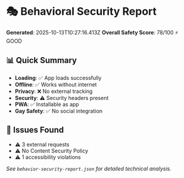 # 🎭 Behavioral Security Report

**Generated**: 2025-10-13T10:27:16.413Z
**Overall Safety Score**: 78/100 ⚡ GOOD

## 📊 Quick Summary

- **Loading**: ✅ App loads successfully
- **Offline**: ✅ Works without internet  
- **Privacy**: ❌ No external tracking
- **Security**: ⚠️ Security headers present
- **PWA**: ✅ Installable as app
- **Gay Safety**: ✅ No social integration

## 🚨 Issues Found

- ⚠️ 3 external requests
- ⚠️ No Content Security Policy
- ⚠️ 1 accessibility violations

*See `behavior-security-report.json` for detailed technical analysis.*
